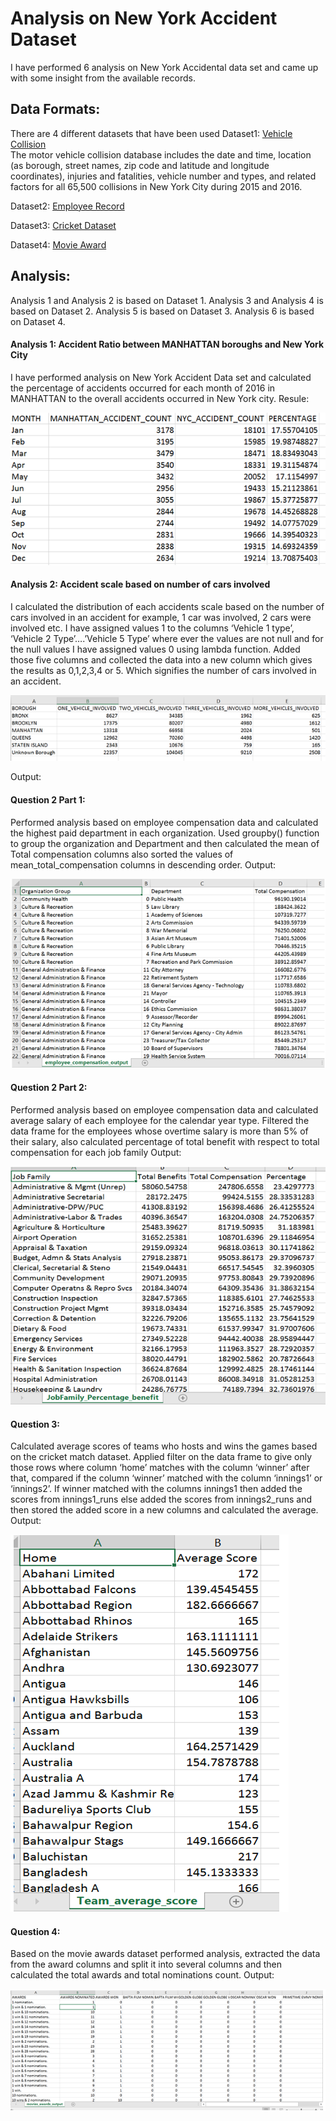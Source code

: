 # Analysis on New York Accident Dataset
I have performed 6 analysis on New York Accidental data set and came up with some insight from the available records. 
## Data Formats:
There are 4 different datasets that have been used
Dataset1: [Vehicle Collision]( https://www.kaggle.com/nypd/vehicle-collisions/data)  
The motor vehicle collision database includes the date and time, location (as borough, street names, zip code and latitude and longitude coordinates), injuries and fatalities, vehicle number and types, and related factors for all 65,500 collisions in New York City during 2015 and 2016.

Dataset2: [Employee Record]()

Dataset3: [Cricket Dataset]()

Dataset4: [Movie Award]()

## Analysis:
Analysis 1 and Analysis 2 is based on Dataset 1.
Analysis 3 and Analysis 4 is based on Dataset 2.
Analysis 5 is based on Dataset 3.
Analysis 6 is based on Dataset 4.

#### Analysis 1: Accident Ratio between MANHATTAN boroughs and New York City
I have performed analysis on New York Accident Data set and calculated the percentage of accidents occurred for each month of 2016 in MANHATTAN to the overall accidents occurred in New York city.
Resule:

<img src='https://github.com/Anurag0212/Data-Analysis-Using-Python/blob/master/Assignment_3/Analysis_1.PNG'>

#### Analysis 2: Accident scale based on number of cars involved
I calculated the distribution of each accidents scale based on the number of cars involved in an accident for example, 1 car was involved, 2 cars were involved etc.
I have assigned values 1 to the columns ‘Vehicle 1 type’, ‘Vehicle 2 Type’….’Vehicle 5 Type’ where ever the values are not null and for the null values I have assigned values 0 using lambda function. Added those five columns and collected the data into a new column which gives the results as 0,1,2,3,4 or 5. Which signifies the number of cars involved in an accident.

<img src='https://github.com/Anurag0212/Data-Analysis-Using-Python/blob/master/Assignment_3/Analysis_2.PNG'>

Output:
 

#### Question 2 Part 1:
Performed analysis based on employee compensation data and calculated the highest paid department in each organization. Used groupby() function to group the organization and Department and then calculated the mean of Total compensation columns also sorted the values of mean_total_compensation columns in descending order.
Output:
 
<img src='https://github.com/Anurag0212/Data-Analysis-Using-Python/blob/master/Assignment_3/Analysis_3.PNG'>


#### Question 2 Part 2:
Performed analysis based on employee compensation data and calculated average salary of each employee for the calendar year type. 
Filtered the data frame for the employees whose overtime salary is more than 5% of their salary, also calculated percentage of total benefit with respect to total compensation for each job family
Output:
 

<img src='https://github.com/Anurag0212/Data-Analysis-Using-Python/blob/master/Assignment_3/Analysis_4.PNG'>





#### Question 3:
Calculated average scores of teams who hosts and wins the games based on the cricket match dataset.
Applied filter on the data frame to give only those rows where column ‘home’ matches with the column ‘winner’ after that, compared if the column ‘winner’ matched with the column ‘innings1’ or ‘innings2’.
If winner matched with the columns innings1 then added the scores from innings1_runs else added the scores from innings2_runs and then stored the added score in a new columns and calculated the average.
Output:
 
<img src='https://github.com/Anurag0212/Data-Analysis-Using-Python/blob/master/Assignment_3/Analysis_5.PNG'>

#### Question 4:
Based on the movie awards dataset performed analysis, extracted the data from the award columns and split it into several columns and then calculated the total awards and total nominations count.
Output:

<img src='https://github.com/Anurag0212/Data-Analysis-Using-Python/blob/master/Assignment_3/Analysis_6.PNG'>
